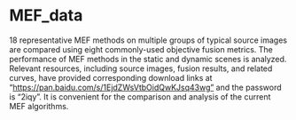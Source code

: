 # MEF_data
18 representative MEF methods on multiple groups of typical source images are compared using eight commonly-used objective fusion metrics. The performance of MEF methods in the static and dynamic scenes is analyzed. Relevant resources, including source images, fusion results, and related curves, have provided corresponding download links at “https://pan.baidu.com/s/1EjdZWsVtbOidQwKJsq43wg” and the password is “2iqy”. It is convenient for the comparison and analysis of the current MEF algorithms.
